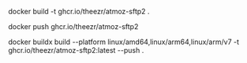 docker build -t ghcr.io/theezr/atmoz-sftp2 .

docker push ghcr.io/theezr/atmoz-sftp2

docker buildx build --platform linux/amd64,linux/arm64,linux/arm/v7 -t ghcr.io/theezr/atmoz-sftp2:latest --push .